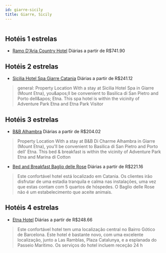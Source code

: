 ```yaml
---
id: giarre-sicily
title: Giarre, Sicily
---
```


<center><img src="https://assets.cosmos-data.com/1/03443d4778dfb1ce491cfb2028f867c5/525890.jpg" alt="" /></center>


## Hotéis 1 estrelas

-    [Ramo D'Aria Country Hotel](https://www.hurb.com/hoteis/giarre/ramo-d-aria-country-hotel-JNP-JP632297?cmp=18055) Diárias a partir de R$741.90
   > 

## Hotéis 2 estrelas

-    [Sicilia Hotel Spa Giarre Catania](https://www.hurb.com/hoteis/giarre/sicilia-hotel-spa-giarre-catania-JNP-JP463264?cmp=18055) Diárias a partir de R$241.12
   > general: Property Location With a stay at Sicilia Hotel Spa in Giarre (Mount Etna), you&amp;apos;ll be convenient to Basilica di San Pietro and Porto dell&amp;apos; Etna.  This spa hotel is within the vicinity of Adventure Park Etna and Etna Park Visitor 

## Hotéis 3 estrelas

-    [B&B Alhambra](https://www.hurb.com/hoteis/giarre/b-b-alhambra-JNP-JP884775?cmp=18055) Diárias a partir de R$204.02
   > Property Location With a stay at B&amp;B Di Charme Alhambra in Giarre (Mount Etna), you&apos;ll be convenient to Basilica di San Pietro and Porto dell&apos; Etna.  This bed &amp; breakfast is within the vicinity of Adventure Park Etna and Marina di Cotton
-    [Bed and Breakfast Baglio delle Rose](https://www.hurb.com/hoteis/giarre/bed-and-breakfast-baglio-delle-rose-JNP-JP778684?cmp=18055) Diárias a partir de R$221.16
   > Este confortável hotel está localizado em Catania. Os clientes irão disfrutar de uma estadia tranquila e calma nas instalações, uma vez que estas contam com 5 quartos de hóspedes. O Baglio delle Rose não é um estabelecimento que aceite animais. 

## Hotéis 4 estrelas

-    [Etna Hotel](https://www.hurb.com/hoteis/giarre/etna-hotel-JNP-JP336846?cmp=18055) Diárias a partir de R$248.66
   > Este confortável hotel tem uma localização central no Bairro Gótico de Barcelona. Este hotel é bastante novo, com uma excelente localização, junto a Las Ramblas, Plaza Catalunya, e a esplanada do Passeio Marítimo. Os serviços do hotel incluem receção 24 h
